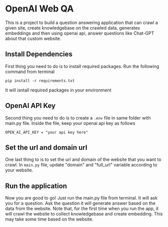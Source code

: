 
# OpenAI Web QA

This is a project to build a question answering application that can crawl a given site, create knowledgebase on the crawled data, generates embeddings and then using openai api, answer questions like Chat-GPT about that custom website.   

## Install Dependencies
First thing you need to do is to install required packages. Run the following command from terminal 

```
pip install -r requirements.txt
```
It will isntall required packages in your environment

## OpenAI API Key
Second thing you need to do is to create a ```.env``` file in same folder with main.py file. Inside the file, keep your openai api key as follows
```
OPEN_AI_API_KEY = "your api key here"
```
## Set the url and domain url
One last thing to is to set the url and domain of the website that you want to crawl. In ```main.py``` file, update "domain" and "full_url" variable according to your website. 

## Run the application
Now you are good to go! Just run the main.py file from terminal. It will ask you for a question. Ask the question it will generate answer based on the data from the website. Note that, for the first time when you run the app, it will crawl the website to collect knowledgebase and create embedding. This may take some time based on the website. 